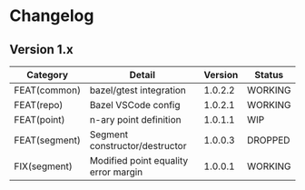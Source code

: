 # Changelog

## Version 1.x

| Category      | Detail                               | Version | Status  |
| ------------- | ------------------------------------ | ------- | ------- |
| FEAT(common)  | bazel/gtest integration              | 1.0.2.2 | WORKING |
| FEAT(repo)    | Bazel VSCode config                  | 1.0.2.1 | WORKING |
| FEAT(point)   | n-ary point definition               | 1.0.1.1 | WIP     |
| FEAT(segment) | Segment constructor/destructor       | 1.0.0.3 | DROPPED |
| FIX(segment)  | Modified point equality error margin | 1.0.0.1 | WORKING |